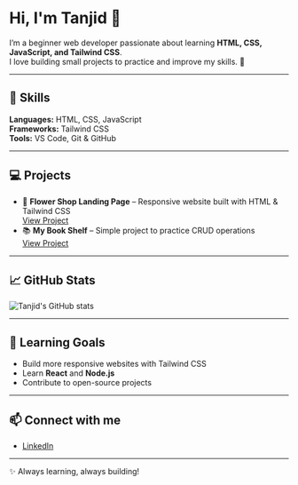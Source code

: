 # Hi, I'm Tanjid 👋

I’m a beginner web developer passionate about learning **HTML, CSS, JavaScript, and Tailwind CSS**.  
I love building small projects to practice and improve my skills. 🌱

---

## 🚀 Skills
**Languages:** HTML, CSS, JavaScript  
**Frameworks:** Tailwind CSS  
**Tools:** VS Code, Git & GitHub  

---

## 💻 Projects
- 🌸 **Flower Shop Landing Page** – Responsive website built with HTML & Tailwind CSS  
  [View Project](https://mitanjid.github.io/PH-assignment-02/)  
- 📚 **My Book Shelf** – Simple project to practice CRUD operations  
  [View Project](https://mitanjid.github.io/my_bookshelf-/)  


---

## 📈 GitHub Stats
![Tanjid's GitHub stats](https://github-readme-stats.vercel.app/api?username=yourusername&show_icons=true&theme=radical)

---

## 🌱 Learning Goals
- Build more responsive websites with Tailwind CSS  
- Learn **React** and **Node.js**  
- Contribute to open-source projects  

---

## 📫 Connect with me
- [LinkedIn](https://www.linkedin.com/in/muzahidul-islam-18b8b5329/)  


---

✨ Always learning, always building!

